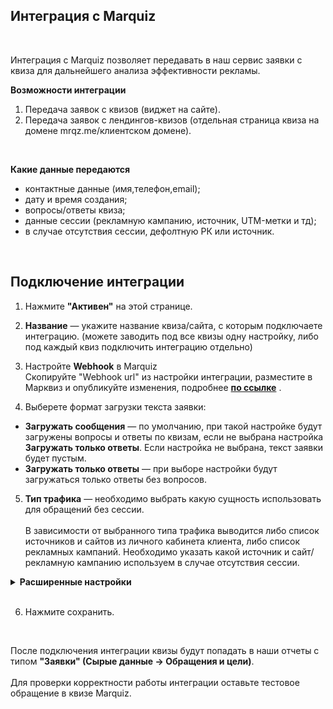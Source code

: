 ## Интеграция с Marquiz 
<br />

Интеграция с Marquiz позволяет передавать в наш сервис заявки с квиза для дальнейшего анализа эффективности рекламы. <br />

**Возможности интеграции**
1. Передача заявок с квизов (виджет на сайте).
2. Передача заявок с лендингов-квизов (отдельная страница квиза на домене mrqz.me/клиентском домене).
<br />

 **Какие данные передаются**
  
- контактные данные (имя,телефон,email);  
- дату и время создания;  
- вопросы/ответы квиза;
- данные сессии (рекламную кампанию, источник, UTM-метки и тд);  
- в случае отсутствия сессии, дефолтную РК или источник.
<br />  

## Подключение интеграции <br />

1. Нажмите **"Активен"** на этой странице.
2. **Название** — укажите название квиза/сайта, с которым подключаете интеграцию. (можете заводить под все квизы одну настройку, либо под каждый квиз подключить интеграцию отдельно) <br />
3. Настройте **Webhook** в Marquiz <br />
Скопируйте "Webhook url" из настройки интеграции, разместите в Марквиз и опубликуйте изменения, подробнее **[по ссылке](https://help.marquiz.ru/article/518)** .<br />  

4. Выберете формат загрузки текста заявки: <br />
  - **Загружать сообщения** —  по умолчанию, при такой настройке будут загружены вопросы и ответы по квизам, если не выбрана настройка **Загружать только ответы**.
Если настройка не выбрана, текст заявки будет пустым. <br />
  - **Загружать только ответы** — при выборе настройки будут загружаться только ответы без вопросов. <br />  
5. **Тип трафика** — необходимо выбрать какую сущность использовать для обращений без сессии.<br />  
В зависимости от выбранного типа трафика выводится либо список источников и сайтов  из личного кабинета клиента, либо список рекламных кампаний. Необходимо указать какой источник и сайт/рекламную кампанию используем в случае отсутствия сессии. <br /> 

<details>
  <summary style="font-weight:bold;"> Расширенные настройки </summary> <br />

  При необходимости, выберите опции: <br />  
- **Игнорировать сессию** — при выборе все обращения будут загружаться принудительно в выбранную клиентом дефолтную РК или источник (в зависимости от выбранных выше значений).
- **Устанавливать теги** — при выборе появится список тегов из ЛК. Необходимо выбрать из данного списка какой тег будет проставляться на обращения с настроенного квиза.
- **Загружать UTM метки** — при выборе будут передаваться UTM метки которые определил сервис Marquiz в текст заявки.

</details> 

<br />

6. Нажмите сохранить.
<br />


После подключения интеграции квизы будут попадать в наши отчеты с типом **"Заявки" (Сырые данные -> Обращения и цели)**. <br />  
Для проверки корректности работы интеграции оставьте тестовое обращение в квизе Marquiz.

